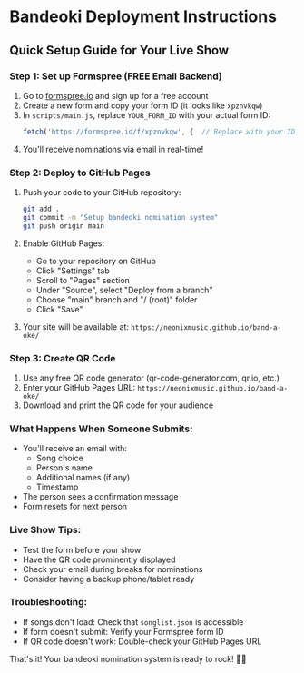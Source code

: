 # Bandeoki Deployment Instructions

## Quick Setup Guide for Your Live Show

### Step 1: Set up Formspree (FREE Email Backend)
1. Go to [formspree.io](https://formspree.io) and sign up for a free account
2. Create a new form and copy your form ID (it looks like `xpznvkqw`)
3. In `scripts/main.js`, replace `YOUR_FORM_ID` with your actual form ID:
   ```javascript
   fetch('https://formspree.io/f/xpznvkqw', {  // Replace with your ID
   ```
4. You'll receive nominations via email in real-time!

### Step 2: Deploy to GitHub Pages
1. Push your code to your GitHub repository:
   ```bash
   git add .
   git commit -m "Setup bandeoki nomination system"
   git push origin main
   ```

2. Enable GitHub Pages:
   - Go to your repository on GitHub
   - Click "Settings" tab
   - Scroll to "Pages" section
   - Under "Source", select "Deploy from a branch"
   - Choose "main" branch and "/ (root)" folder
   - Click "Save"

3. Your site will be available at: `https://neonixmusic.github.io/band-a-oke/`

### Step 3: Create QR Code
1. Use any free QR code generator (qr-code-generator.com, qr.io, etc.)
2. Enter your GitHub Pages URL: `https://neonixmusic.github.io/band-a-oke/`
3. Download and print the QR code for your audience

### What Happens When Someone Submits:
- You'll receive an email with:
  - Song choice
  - Person's name
  - Additional names (if any)
  - Timestamp
- The person sees a confirmation message
- Form resets for next person

### Live Show Tips:
- Test the form before your show
- Have the QR code prominently displayed
- Check your email during breaks for nominations
- Consider having a backup phone/tablet ready

### Troubleshooting:
- If songs don't load: Check that `songlist.json` is accessible
- If form doesn't submit: Verify your Formspree form ID
- If QR code doesn't work: Double-check your GitHub Pages URL

That's it! Your bandeoki nomination system is ready to rock! 🎤🎸